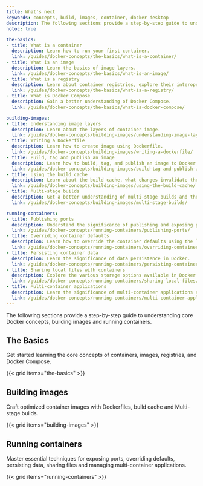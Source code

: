 ```yaml
---
title: What's next 
keywords: concepts, build, images, container, docker desktop
description: The following sections provide a step-by-step guide to understanding core Docker concepts, building images and running containers.
notoc: true

the-basics:
- title: What is a container
  description: Learn how to run your first container.
  link: /guides/docker-concepts/the-basics/what-is-a-container/
- title: What is an image
  description: Learn the basics of image layers. 
  link: /guides/docker-concepts/the-basics/what-is-an-image/
- title: What is a registry
  description: Learn about container registries, explore their interoperability, and have you interact with registries. 
  link: /guides/docker-concepts/the-basics/what-is-a-registry/
- title: What is Docker Compose
  description: Gain a better understanding of Docker Compose.
  link: /guides/docker-concepts/the-basics/what-is-docker-compose/

building-images:
- title: Understanding image layers 
  description: Learn about the layers of container image.
  link: /guides/docker-concepts/building-images/understanding-image-layers/
- title: Writing a Dockerfile
  description: Learn how to create image using Dockerfile.
  link: /guides/docker-concepts/building-images/writing-a-dockerfile/
- title: Build, tag and publish an image
  description: Learn how to build, tag, and publish an image to Docker Hub or any other registry.
  link: /guides/docker-concepts/building-images/build-tag-and-publish-an-image/
- title: Using the build cache
  description: Learn about the build cache, what changes invalidate the cache, and how to effectively use the build cache.
  link: /guides/docker-concepts/building-images/using-the-build-cache/
- title: Multi-stage builds
  description: Get a better understanding of multi-stage builds and their benefits.
  link: /guides/docker-concepts/building-images/multi-stage-builds/

running-containers:
- title: Publishing ports
  description: Understand the significance of publishing and exposing ports in Docker.
  link: /guides/docker-concepts/running-containers/publishing-ports/
- title: Overriding container defaults
  description: Learn how to override the container defaults using the `docker run` command.
  link: /guides/docker-concepts/running-containers/overriding-container-defaults/
- title: Persisting container data
  description: Learn the significance of data persistence in Docker.
  link: /guides/docker-concepts/running-containers/persisting-container-data/
- title: Sharing local files with containers
  description: Explore the various storage options available in Docker and their common usage.
  link: /guides/docker-concepts/running-containers/sharing-local-files/
- title: Multi-container applications
  description: Learn the significance of multi-container applications and how they're different from single-container applications.
  link: /guides/docker-concepts/running-containers/multi-container-applications/
---
```


The following sections provide a step-by-step guide to understanding core Docker concepts, building images and running containers.

## The Basics

Get started learning the core concepts of containers, images, registries, and Docker Compose.

{{< grid items="the-basics" >}}

## Building images

Craft optimized container images with Dockerfiles, build cache and Multi-stage builds.

{{< grid items="building-images" >}}

## Running containers

Master essential techniques for exposing ports, overriding defaults, persisting data, sharing files and managing multi-container applications.

{{< grid items="running-containers" >}}
